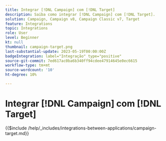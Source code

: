 ```yaml
---
title: Integrar [!DNL Campaign] com [!DNL Target]
description: Saiba como integrar [!DNL Campaign] com [!DNL Target].
solution: Campaign, Campaign v8, Campaign Classic v7, Target
feature: Integrations
topic: Integrations
role: User
level: Beginner
kt: null
thumbnail: campaign-target.png
last-substantial-update: 2023-05-19T00:00:00Z
badgeIntegration: label="Integração" type="positive"
source-git-commit: 7ed617ac0ba6b340ff94cdee47914645e0ec6615
workflow-type: tm+mt
source-wordcount: '10'
ht-degree: 10%

---
```



# Integrar [!DNL Campaign] com [!DNL Target]

{{$include /help/_includes/integrations-between-applications/campaign-target.md}}
